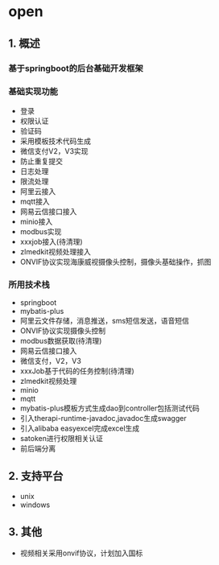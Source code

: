 # open

## 1. 概述

### 基于springboot的后台基础开发框架

### 基础实现功能

- 登录
- 权限认证
- 验证码
- 采用模板技术代码生成
- 微信支付V2，V3实现
- 防止重复提交
- 日志处理
- 限流处理
- 阿里云接入
- mqtt接入
- 网易云信接口接入
- minio接入
- modbus实现
- xxxjob接入(待清理)
- zlmedkit视频处理接入
- ONVIF协议实现海康威视摄像头控制，摄像头基础操作，抓图

### 所用技术栈

- springboot
- mybatis-plus
- 阿里云文件存储，消息推送，sms短信发送，语音短信
- ONVIF协议实现摄像头控制
- modbus数据获取(待清理)
- 网易云信接口接入
- 微信支付，V2，V3
- xxxJob基于代码的任务控制(待清理)
- zlmedkit视频处理
- minio
- mqtt
- mybatis-plus模板方式生成dao到controller包括测试代码
- 引入therapi-runtime-javadoc,javadoc生成swagger
- 引入alibaba easyexcel完成excel生成
- satoken进行权限相关认证
- 前后端分离

## 2. 支持平台

- unix
- windows

## 3. 其他

- 视频相关采用onvif协议，计划加入国标